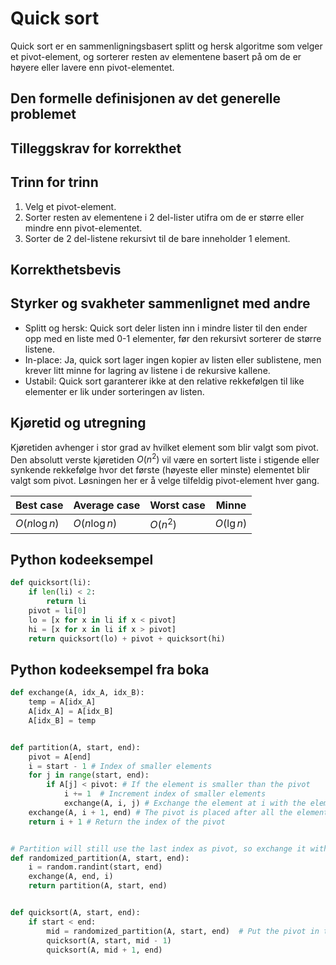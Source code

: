 # Quick sort
<!-- [C5] Forstå Quicksort og Randomized-Quicksort -->
<!-- TODO: Randomized-Quicksort -->

<!-- 
1. Kjenne den formelle definisjonen av det generelle problemet den løser
2. Kjenne til eventuelle tilleggskrav den stiller for å være korrekt
3. Vite hvordan den oppfører seg; kunne utføre algoritmen, trinn for trinn!
4. Forstå korrekthetsbeviset; hvordan og hvorfor virker algoritmen egentlig?
5. Kjenne til eventuelle styrker eller svakheter, sammenlignet med andre
6. Kjenne kjøretidene under ulike omstendigheter, og forstå utregningen
-->

Quick sort er en sammenligningsbasert splitt og hersk algoritme som velger et pivot-element, og sorterer resten av elementene basert på om de er høyere eller lavere enn pivot-elementet.

## Den formelle definisjonen av det generelle problemet
<!-- Et problem er relasjonen mellom input og output -->

## Tilleggskrav for korrekthet
<!-- Korrekhet: algoritmer virker, gir det svaret den skal -->
<!-- Eks: Binary search må ha en sortert liste -->

## Trinn for trinn
<!-- Pseudokode med forklaring -->
1. Velg et pivot-element.
2. Sorter resten av elementene i 2 del-lister utifra om de er større eller mindre enn pivot-elementet.
3. Sorter de 2 del-listene rekursivt til de bare inneholder 1 element.

## Korrekthetsbevis
<!-- TBA -->

## Styrker og svakheter sammenlignet med andre

- Splitt og hersk: Quick sort deler listen inn i mindre lister til den ender opp med en liste med 0-1 elementer, før den rekursivt sorterer de større listene.
- In-place: Ja, quick sort lager ingen kopier av listen eller sublistene, men krever litt minne for lagring av listene i de rekursive kallene.
- Ustabil: Quick sort garanterer ikke at den relative rekkefølgen til like elementer er lik under sorteringen av listen.

## Kjøretid og utregning
<!-- Under ulike omstendigheter -->

Kjøretiden avhenger i stor grad av hvilket element som blir valgt som pivot. Den absolutt verste kjøretiden $O(n^2)$ vil være en sortert liste i  stigende eller synkende rekkefølge hvor det første (høyeste eller minste) elementet blir valgt som pivot. Løsningen her er å velge tilfeldig pivot-element hver gang.

Best case | Average case | Worst case | Minne
---------|----------|---------|---------
 $O(n\log n)$ | $O(n\log n)$ | $O(n^2)$ | $O(\lg n)$

## Python kodeeksempel

```python
def quicksort(li):
    if len(li) < 2:
        return li
    pivot = li[0]
    lo = [x for x in li if x < pivot]
    hi = [x for x in li if x > pivot]
    return quicksort(lo) + pivot + quicksort(hi)
```

## Python kodeeksempel fra boka

```python
def exchange(A, idx_A, idx_B):
    temp = A[idx_A]
    A[idx_A] = A[idx_B]
    A[idx_B] = temp


def partition(A, start, end):
    pivot = A[end]
    i = start - 1 # Index of smaller elements
    for j in range(start, end):
        if A[j] < pivot: # If the element is smaller than the pivot
            i += 1  # Increment index of smaller elements
            exchange(A, i, j) # Exchange the element at i with the element that is smaller than the pivot
    exchange(A, i + 1, end) # The pivot is placed after all the elements that are smaller than itself
    return i + 1 # Return the index of the pivot


# Partition will still use the last index as pivot, so exchange it with a random element
def randomized_partition(A, start, end):
    i = random.randint(start, end)
    exchange(A, end, i)
    return partition(A, start, end)


def quicksort(A, start, end):
    if start < end:
        mid = randomized_partition(A, start, end)  # Put the pivot in the right place
        quicksort(A, start, mid - 1)
        quicksort(A, mid + 1, end)
```
